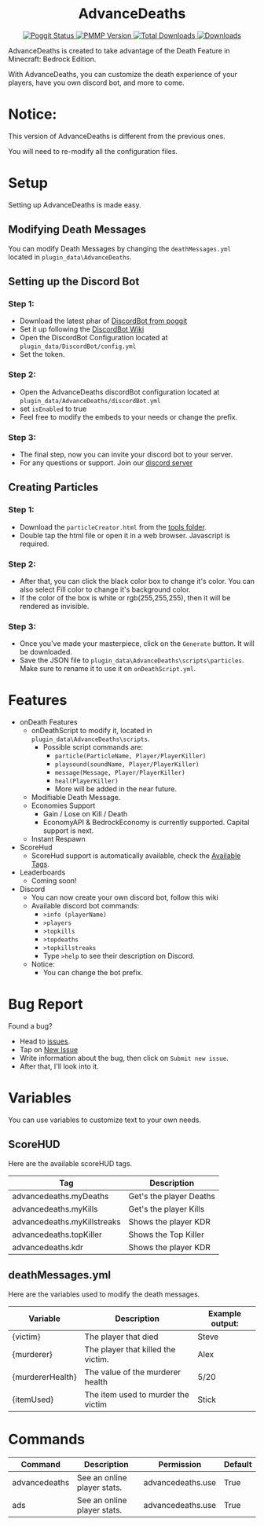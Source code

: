 <h1 align="center"> AdvanceDeaths </h1>

<div align="center">
    <a href="https://poggit.pmmp.io/p/AdvanceDeaths">
        <img alt="Poggit Status" src="https://poggit.pmmp.io/shield.state/AdvanceDeaths">
        <img alt="PMMP Version" src="https://poggit.pmmp.io/shield.api/AdvanceDeaths">
        <img alt="Total Downloads" src="https://poggit.pmmp.io/shield.dl.total/AdvanceDeaths">
        <img alt="Downloads" src="https://poggit.pmmp.io/shield.dl/AdvanceDeaths">
    </a>
</div>

AdvanceDeaths is created to take advantage of the Death Feature in Minecraft: Bedrock Edition.

With AdvanceDeaths, you can customize the death experience of your players, have you own discord bot, and more to come.


# Notice:
This version of AdvanceDeaths is different from the previous ones.

You will need to re-modify all the configuration files.

# Setup
Setting up AdvanceDeaths is made easy.

## Modifying Death Messages
You can modify Death Messages by changing the `deathMessages.yml` located in `plugin_data\AdvanceDeaths`.

## Setting up the Discord Bot
### Step 1:
- Download the latest phar of <a href="https://poggit.pmmp.io/p/DiscordBot">DiscordBot from poggit</a>
- Set it up following the <a href="https://github.com/DiscordBot-PMMP/DiscordBot/wiki/Creating-your-discord-bot">DiscordBot Wiki</a>
- Open the DiscordBot Configuration located at `plugin_data/DiscordBot/config.yml`
- Set the token.

### Step 2:
- Open the AdvanceDeaths discordBot configuration located at `plugin_data/AdvanceDeaths/discordBot.yml`
- set `isEnabled` to true
- Feel free to modify the embeds to your needs or change the prefix.

### Step 3:
- The final step, now you can invite your discord bot to your server.
- For any questions or support. Join our <a href="http://discord.com/invite/96yKvdDxrR">discord server</a>

## Creating Particles
### Step 1:
- Download the `particleCreator.html` from the <a href="https://github.com/ErikPDev/AdvanceDeaths/tree/master/tools">tools folder</a>.
- Double tap the html file or open it in a web browser. Javascript is required.

### Step 2:
- After that, you can click the black color box to change it's color. You can also select Fill color to change it's background color.
- If the color of the box is white or rgb(255,255,255), then it will be rendered as invisible.

### Step 3:
- Once you've made your masterpiece, click on the `Generate` button. It will be downloaded.
- Save the JSON file to `plugin_data\AdvanceDeaths\scripts\particles`. Make sure to rename it to use it on `onDeathScript.yml`.

# Features
- onDeath Features
    - onDeathScript to modify it, located in `plugin_data\AdvanceDeaths\scripts`. 
        - Possible script commands are:
            - `particle(ParticleName, Player/PlayerKiller)`
            - `playsound(soundName, Player/PlayerKiller)`
            - `message(Message, Player/PlayerKiller)`
            - `heal(PlayerKiller)`
            - More will be added in the near future.
    - Modifiable Death Message.
    - Economies Support
        - Gain / Lose on Kill / Death
        - EconomyAPI & BedrockEconomy is currently supported. Capital support is next.
    - Instant Respawn
- ScoreHud
  - ScoreHud support is automatically available, check the <a href="#scorehud">Available Tags</a>.
- Leaderboards
    - Coming soon!
- Discord
    - You can now create your own discord bot, follow <a src="https://github.com/ErikPDev/AdvanceDeaths/tree/master/wikis/SettingUpDiscordBot.md">this wiki</a>
    - Available discord bot commands:
        - `>info (playerName)`
        - `>players`
        - `>topkills`
        - `>topdeaths`
        - `>topkillstreaks`
        - Type `>help` to see their description on Discord.
    - Notice:
        - You can change the bot prefix.

# Bug Report
Found a bug? 
- Head to <a href="https://github.com/ErikPDev/AdvanceDeaths/issues">issues</a>.
- Tap on <a href="https://github.com/ErikPDev/AdvanceDeaths/issues/new?assignees=ErikPDev&labels=bug&template=bug_report.md&title=%5BBUG%5D">New Issue</a>
- Write information about the bug, then click on `Submit new issue`.
- After that, I'll look into it.

# Variables

You can use variables to customize text to your own needs.

## ScoreHUD
Here are the available scoreHUD tags.

| Tag                         | Description             |
|-----------------------------|-------------------------|
| advancedeaths.myDeaths      | Get's the player Deaths |
| advancedeaths.myKills       | Get's the player Kills  |
| advancedeaths.myKillstreaks | Shows the player KDR    |
| advancedeaths.topKiller     | Shows the Top Killer    |
| advancedeaths.kdr           | Shows the player KDR    |

## deathMessages.yml
Here are the variables used to modify the death messages.

| Variable         | Description                        | Example output: |
|------------------|------------------------------------|-----------------|
| {victim}         | The player that died               | Steve           |
| {murderer}       | The player that killed the victim. | Alex            |
| {murdererHealth} | The value of the murderer health   | 5/20            |
| {itemUsed}       | The item used to murder the victim | Stick           |

# Commands
| Command       | Description                 | Permission        | Default |
|---------------|-----------------------------|-------------------|---------|
| advancedeaths | See an online player stats. | advancedeaths.use | True    |
| ads           | See an online player stats. | advancedeaths.use | True    |

